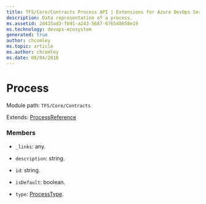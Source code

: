 ```yaml
---
title: TFS/Core/Contracts Process API | Extensions for Azure DevOps Services
description: Data representation of a process.
ms.assetid: 2d415ad3-fb91-a243-5687-676548658e19
ms.technology: devops-ecosystem
generated: true
author: chcomley
ms.topic: article
ms.author: chcomley
ms.date: 08/04/2016
---
```


# Process

Module path: `TFS/Core/Contracts`

Extends: [ProcessReference](../../../TFS/Core/Contracts/ProcessReference.md)

### Members

- `_links`: any.

- `description`: string.

- `id`: string.

- `isDefault`: boolean.

- `type`: [ProcessType](../../../TFS/Core/Contracts/ProcessType.md).
